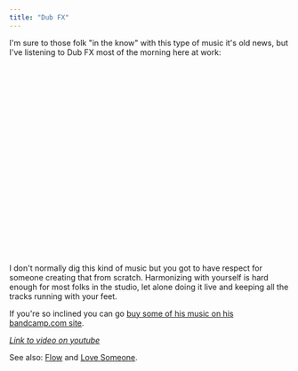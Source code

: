 ```yaml
---
title: "Dub FX"
---
```

<p>I'm sure to those folk "in the know" with this type of music it's old news, but I've listening to Dub FX most of the morning here at work:</p>
<p><object width="425" height="344"><param name="movie" value="http://www.youtube.com/v/bioYs6oAD8g&hl=en&fs=1&rel=0"></param><param name="allowFullScreen" value="true"></param><param name="allowscriptaccess" value="always"></param><embed src="http://www.youtube.com/v/bioYs6oAD8g&hl=en&fs=1&rel=0" type="application/x-shockwave-flash" allowscriptaccess="always" allowfullscreen="true" width="425" height="344"></embed></object></p>
<p>I don't normally dig this kind of music but you got to have respect for someone creating that from scratch. Harmonizing with yourself is hard enough for most folks in the studio, let alone doing it live and keeping all the tracks running with your feet.</p>
<p>If you're so inclined you can go <a href="http://dubfx.bandcamp.com/">buy some of his music on his bandcamp.com site</a>.</p>
<p><em><a href="http://www.youtube.com/watch?v=bioYs6oAD8g">Link to video on youtube</a></em></p>
<p>See also: <a href="http://www.youtube.com/watch?v=WhBoR_tgXCI">Flow</a> and <a href="http://vimeo.com/2707661">Love Someone</a>.</p>
